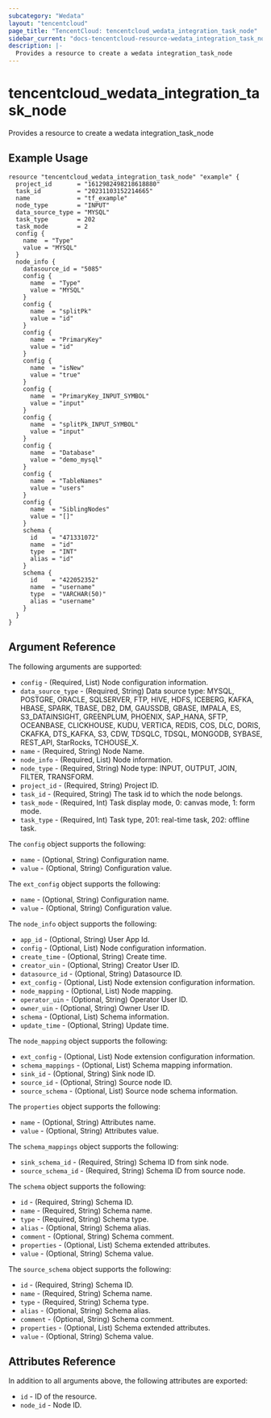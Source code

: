 ```yaml
---
subcategory: "Wedata"
layout: "tencentcloud"
page_title: "TencentCloud: tencentcloud_wedata_integration_task_node"
sidebar_current: "docs-tencentcloud-resource-wedata_integration_task_node"
description: |-
  Provides a resource to create a wedata integration_task_node
---
```


# tencentcloud_wedata_integration_task_node

Provides a resource to create a wedata integration_task_node

## Example Usage

```hcl
resource "tencentcloud_wedata_integration_task_node" "example" {
  project_id       = "1612982498218618880"
  task_id          = "20231103152214665"
  name             = "tf_example"
  node_type        = "INPUT"
  data_source_type = "MYSQL"
  task_type        = 202
  task_mode        = 2
  config {
    name  = "Type"
    value = "MYSQL"
  }
  node_info {
    datasource_id = "5085"
    config {
      name  = "Type"
      value = "MYSQL"
    }
    config {
      name  = "splitPk"
      value = "id"
    }
    config {
      name  = "PrimaryKey"
      value = "id"
    }
    config {
      name  = "isNew"
      value = "true"
    }
    config {
      name  = "PrimaryKey_INPUT_SYMBOL"
      value = "input"
    }
    config {
      name  = "splitPk_INPUT_SYMBOL"
      value = "input"
    }
    config {
      name  = "Database"
      value = "demo_mysql"
    }
    config {
      name  = "TableNames"
      value = "users"
    }
    config {
      name  = "SiblingNodes"
      value = "[]"
    }
    schema {
      id    = "471331072"
      name  = "id"
      type  = "INT"
      alias = "id"
    }
    schema {
      id    = "422052352"
      name  = "username"
      type  = "VARCHAR(50)"
      alias = "username"
    }
  }
}
```

## Argument Reference

The following arguments are supported:

* `config` - (Required, List) Node configuration information.
* `data_source_type` - (Required, String) Data source type: MYSQL, POSTGRE, ORACLE, SQLSERVER, FTP, HIVE, HDFS, ICEBERG, KAFKA, HBASE, SPARK, TBASE, DB2, DM, GAUSSDB, GBASE, IMPALA, ES, S3_DATAINSIGHT, GREENPLUM, PHOENIX, SAP_HANA, SFTP, OCEANBASE, CLICKHOUSE, KUDU, VERTICA, REDIS, COS, DLC, DORIS, CKAFKA, DTS_KAFKA, S3, CDW, TDSQLC, TDSQL, MONGODB, SYBASE, REST_API, StarRocks, TCHOUSE_X.
* `name` - (Required, String) Node Name.
* `node_info` - (Required, List) Node information.
* `node_type` - (Required, String) Node type: INPUT, OUTPUT, JOIN, FILTER, TRANSFORM.
* `project_id` - (Required, String) Project ID.
* `task_id` - (Required, String) The task id to which the node belongs.
* `task_mode` - (Required, Int) Task display mode, 0: canvas mode, 1: form mode.
* `task_type` - (Required, Int) Task type, 201: real-time task, 202: offline task.

The `config` object supports the following:

* `name` - (Optional, String) Configuration name.
* `value` - (Optional, String) Configuration value.

The `ext_config` object supports the following:

* `name` - (Optional, String) Configuration name.
* `value` - (Optional, String) Configuration value.

The `node_info` object supports the following:

* `app_id` - (Optional, String) User App Id.
* `config` - (Optional, List) Node configuration information.
* `create_time` - (Optional, String) Create time.
* `creator_uin` - (Optional, String) Creator User ID.
* `datasource_id` - (Optional, String) Datasource ID.
* `ext_config` - (Optional, List) Node extension configuration information.
* `node_mapping` - (Optional, List) Node mapping.
* `operator_uin` - (Optional, String) Operator User ID.
* `owner_uin` - (Optional, String) Owner User ID.
* `schema` - (Optional, List) Schema information.
* `update_time` - (Optional, String) Update time.

The `node_mapping` object supports the following:

* `ext_config` - (Optional, List) Node extension configuration information.
* `schema_mappings` - (Optional, List) Schema mapping information.
* `sink_id` - (Optional, String) Sink node ID.
* `source_id` - (Optional, String) Source node ID.
* `source_schema` - (Optional, List) Source node schema information.

The `properties` object supports the following:

* `name` - (Optional, String) Attributes name.
* `value` - (Optional, String) Attributes value.

The `schema_mappings` object supports the following:

* `sink_schema_id` - (Required, String) Schema ID from sink node.
* `source_schema_id` - (Required, String) Schema ID from source node.

The `schema` object supports the following:

* `id` - (Required, String) Schema ID.
* `name` - (Required, String) Schema name.
* `type` - (Required, String) Schema type.
* `alias` - (Optional, String) Schema alias.
* `comment` - (Optional, String) Schema comment.
* `properties` - (Optional, List) Schema extended attributes.
* `value` - (Optional, String) Schema value.

The `source_schema` object supports the following:

* `id` - (Required, String) Schema ID.
* `name` - (Required, String) Schema name.
* `type` - (Required, String) Schema type.
* `alias` - (Optional, String) Schema alias.
* `comment` - (Optional, String) Schema comment.
* `properties` - (Optional, List) Schema extended attributes.
* `value` - (Optional, String) Schema value.

## Attributes Reference

In addition to all arguments above, the following attributes are exported:

* `id` - ID of the resource.
* `node_id` - Node ID.


